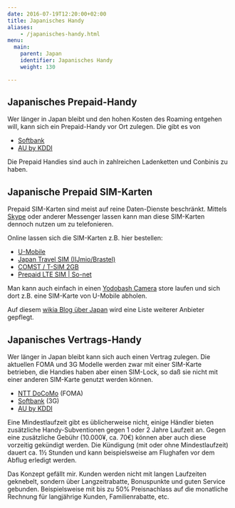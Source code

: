 ```yaml
---
date: 2016-07-19T12:20:00+02:00
title: Japanisches Handy
aliases:
    - /japanisches-handy.html
menu:
  main:
    parent: Japan
    identifier: Japanisches Handy
    weight: 130

---
```

## Japanisches Prepaid-Handy

Wer länger in Japan bleibt und den hohen Kosten des Roaming entgehen will, kann sich ein Prepaid-Handy vor Ort zulegen. Die gibt es von

* [Softbank](http://www.softbank.jp/en/mobile/product/prepaid/)
* [AU by KDDI](http://www.au.kddi.com/english/mobile/product/prepaid/)

Die Prepaid Handies sind auch in zahlreichen Ladenketten und Conbinis zu haben.

## Japanische Prepaid SIM-Karten

Prepaid SIM-Karten sind meist auf reine Daten-Dienste beschränkt. Mittels [Skype](https://www.skype.com/) oder anderer Messenger lassen kann man diese SIM-Karten dennoch nutzen um zu telefonieren.

Online lassen sich die SIM-Karten z.B. hier bestellen:

* [U-Mobile](https://umobile.jp/d/lp/prepaid/eng.html)
* [Japan Travel SIM (IIJmio/Brastel)](https://t.iijmio.jp/en/index.html)
* [COMST / T-SIM 2GB](http://www.comst.jp/products/detail.php?product_id=32)
* [Prepaid LTE SIM | So-net](http://www.so-net.ne.jp/prepaid/en/index.html)

Man kann auch einfach in einen [Yodobash Camera](http://www.yodobashi.com/U-NEXT-%E3%83%A6%E3%83%BC%E3%83%8D%E3%82%AF%E3%82%B9%E3%83%88-U-mobile-%E3%83%A8%E3%83%89%E3%83%90%E3%82%B7%E3%82%AB%E3%83%A1%E3%83%A9%E9%99%90%E5%AE%9A-%E3%83%97%E3%83%AA%E3%83%9A%E3%82%A4%E3%83%8930%E6%97%A5%E9%96%93-microSIM-LTE%E5%AF%BE%E5%BF%9C%E3%83%87%E3%83%BC%E3%82%BF%E9%80%9A%E4%BF%A1%E5%B0%82%E7%94%A8%E4%BD%BF%E3%81%84%E5%88%87%E3%82%8A%E3%83%97%E3%83%AA%E3%83%9A%E3%82%A4%E3%83%89SIM%E3%82%AB%E3%83%BC%E3%83%89/pd/100000001002998381/) store laufen und sich dort z.B. eine SIM-Karte von U-Mobile abholen.

Auf diesem [wikia Blog über Japan](http://prepaid-data-sim-card.wikia.com/wiki/Japan) wird eine Liste weiterer Anbieter gepflegt.

## Japanisches Vertrags-Handy

Wer länger in Japan bleibt kann sich auch einen Vertrag zulegen. Die aktuellen FOMA und 3G Modelle werden zwar mit einer SIM-Karte betrieben, die Handies haben aber einen SIM-Lock, so daß sie nicht mit einer anderen SIM-Karte genutzt werden können.

* [NTT DoCoMo](https://www.nttdocomo.co.jp/english/) (FOMA)
* [Softbank](http://www.softbank.jp/en/mobile/) (3G)
* [AU by KDDI](http://www.au.kddi.com/english)

Eine Mindestlaufzeit gibt es üblicherweise nicht, einige Händler bieten zusätzliche Handy-Subventionen gegen 1 oder 2 Jahre Laufzeit an. Gegen eine zusätzliche Gebühr (10.000¥, ca. 70€) können aber auch diese vorzeitig gekündigt werden. Die Kündigung (mit oder ohne Mindestlaufzeit) dauert ca. 1½ Stunden und kann beispielsweise am Flughafen vor dem Abflug erledigt werden.

Das Konzept gefällt mir. Kunden werden nicht mit langen Laufzeiten geknebelt, sondern über Langzeitrabatte, Bonuspunkte und guten Service gebunden. Beispielsweise mit bis zu 50% Preisnachlass auf die monatliche Rechnung für langjährige Kunden, Familienrabatte, etc.


